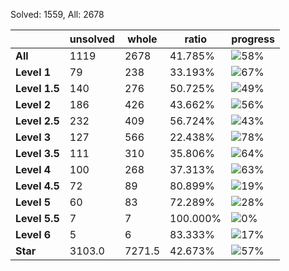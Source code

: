 Solved: 1559, All: 2678

| |unsolved|whole|ratio|progress|
|----|----|----|----|----|
|**All**| 1119 | 2678 | 41.785%| ![58%](https://progress-bar.dev/58?title=All) |
|**Level 1**| 79 | 238 | 33.193%| ![67%](https://progress-bar.dev/67?title=Level+1++)|
|**Level 1.5**| 140 | 276 | 50.725%| ![49%](https://progress-bar.dev/49?title=Level+1.5)|
|**Level 2**| 186 | 426 | 43.662%| ![56%](https://progress-bar.dev/56?title=Level+2++)|
|**Level 2.5**| 232 | 409 | 56.724%| ![43%](https://progress-bar.dev/43?title=Level+2.5)|
|**Level 3**| 127 | 566 | 22.438%| ![78%](https://progress-bar.dev/78?title=Level+3++)|
|**Level 3.5**| 111 | 310 | 35.806%| ![64%](https://progress-bar.dev/64?title=Level+3.5)|
|**Level 4**| 100 | 268 | 37.313%| ![63%](https://progress-bar.dev/63?title=Level+4++)|
|**Level 4.5**| 72 | 89 | 80.899%| ![19%](https://progress-bar.dev/19?title=Level+4.5)|
|**Level 5**| 60 | 83 | 72.289%| ![28%](https://progress-bar.dev/28?title=Level+5++)|
|**Level 5.5**| 7 | 7 | 100.000%| ![0%](https://progress-bar.dev/0?title=Level+5.5)|
|**Level 6**| 5 | 6 | 83.333%| ![17%](https://progress-bar.dev/17?title=Level+6++)|
|**Star**|3103.0 | 7271.5 |42.673%| ![57%](https://progress-bar.dev/57?title=Star) |
